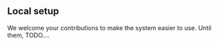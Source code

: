 ## Local setup

We welcome your contributions to make the system easier to use. Until them, TODO....
